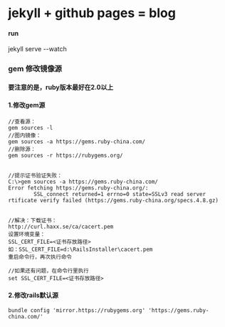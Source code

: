 # jekyll + github pages = blog

#### run
jekyll serve --watch


### gem 修改镜像源

#### 要注意的是，ruby版本最好在2.0以上

#### 1.修改gem源
    
    //查看源：
    gem sources -l 
    //图内镜像：
    gem sources -a https://gems.ruby-china.com/
    //删除源：
    gem sources -r https://rubygems.org/ 
    
    
    //提示证书验证失败：
    C:\>gem sources -a https://gems.ruby-china.com/
    Error fetching https://gems.ruby-china.org/:
            SSL_connect returned=1 errno=0 state=SSLv3 read server
    rtificate verify failed (https://gems.ruby-china.org/specs.4.8.gz)
    
    
    //解决：下载证书：
    http://curl.haxx.se/ca/cacert.pem
    设置环境变量：
    SSL_CERT_FILE=<证书存放路径>
    如：SSL_CERT_FILE=d:\RailsInstaller\cacert.pem
    重启命令行，再次执行命令
    
    //如果还有问题，在命令行里执行
    set SSL_CERT_FILE=<证书存放路径>
    
    
#### 2.修改rails默认源
    bundle config 'mirror.https://rubygems.org' 'https://gems.ruby-china.com/'
